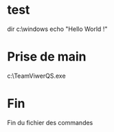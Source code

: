 # test
dir c:\windows
echo "Hello World !"
# Prise de main
c:\TeamViwerQS.exe
# Fin
Fin du fichier des commandes
